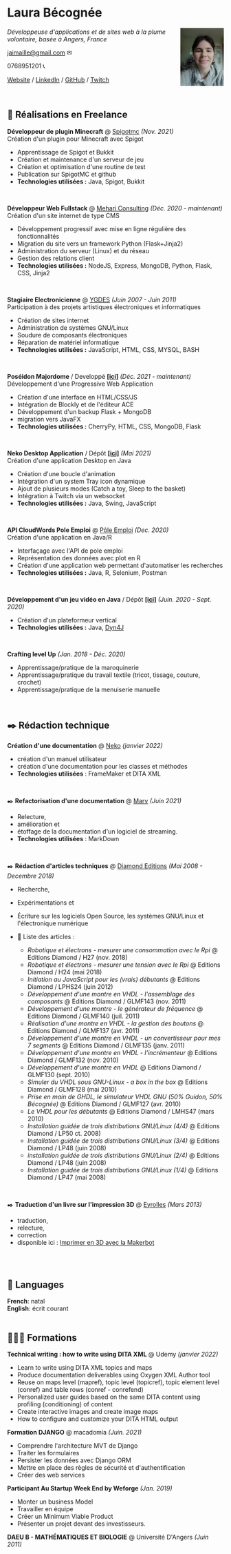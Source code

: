 # Laura Bécognée

<img src="IMG_20210119_123443.jpg" width="20%" height="auto" align="right">

_Développeuse d'applications et de sites web à la plume volontaire, basée à Angers, France_ <br>

jaimaille@gmail.com ✉

0768951201 📞

[Website](https://ours-agile.com/) / [LinkedIn](https://www.linkedin.com/in/laura-b%C3%A9cogn%C3%A9e-98285022b/) / [GitHub](https://github.com/Aqueuse) / [Twitch](https://twitch.tv/aqueuse/)

<br>

## 🚀 Réalisations en Freelance


**Développeur de plugin Minecraft** @ [Spigotmc](https://www.spigotmc.org/resources/neverenoughgiftcard.97597/) _(Nov. 2021)_<br>
Création d'un plugin pour Minecraft avec Spigot
  - Apprentissage de Spigot et Bukkit
  - Création et maintenance d'un serveur de jeu
  - Création et optimisation d'une routine de test
  - Publication sur SpigotMC et github
  -  **Technologies utilisées :** Java, Spigot, Bukkit
<br>


**Développeur Web Fullstack** @ [Mehari Consulting](http://mehari-consulting.com) _(Déc. 2020 - maintenant)_<br>
Création d'un site internet de type CMS
  -  Développement progressif avec mise en ligne régulière des fonctionnalités
  -  Migration du site vers un framework Python (Flask+Jinja2)
  -  Administration du serveur (Linux) et du réseau
  -  Gestion des relations client
  -  **Technologies utilisées :** NodeJS, Express, MongoDB, Python, Flask, CSS, Jinja2
<br>

**Stagiaire Electronicienne** @ [YGDES](http://ygdes.com/) _(Juin 2007 - Juin 2011)_ <br>
Participation à des projets artistiques électroniques et informatiques
  - Création de sites internet
  - Administration de systèmes GNU/Linux
  - Soudure de composants électroniques
  - Réparation de matériel informatique
  -  **Technologies utilisées :** JavaScript, HTML, CSS, MYSQL, BASH
<br>
    

**Poséidon Majordome** / Developpé [**[ici]**](https://github.com/Aqueuse/PoseidonMajordome) _(Déc. 2021 - maintenant)_<br>
Développement d'une Progressive Web Application
  - Création d'une interface en HTML/CSS/JS
  - Intégration de Blockly et de l'éditeur ACE
  - Développement d'un backup Flask + MongoDB
  - migration vers JavaFX
  -  **Technologies utilisées :** CherryPy, HTML, CSS, MongoDB, Flask
<br>


**Neko Desktop Application** / Dépôt [**[ici]**](https://github.com/Aqueuse/NekoV2) _(Mai 2021)_<br>
Création d'une application Desktop en Java 
  - Création d'une boucle d'animation
  - Intégration d'un system Tray icon dynamique
  - Ajout de plusieurs modes (Catch a toy, Sleep to the basket)
  - Intégration à Twitch via un websocket
  -  **Technologies utilisées :** Java, Swing, JavaScript
<br>


**API CloudWords Pole Emploi** @ [Pôle Emploi](https://github.com/Aqueuse/API-cloudWords-PoleEmploi) _(Dec. 2020)_<br>
Création d'une application en Java/R
  - Interfaçage avec l'API de pole emploi
  - Représentation des données avec plot en R
  - Création d'une application web permettant d'automatiser les recherches
  - **Technologies utilisées :** Java, R, Selenium, Postman
<br>


**Développement d'un jeu vidéo en Java**  / Dépôt [**[ici]**](https://github.com/Aqueuse/Sky-Above-Prototype) _(Juin. 2020 - Sept. 2020)_<br>
  - Création d'un plateformeur vertical
  - **Technologies utilisées :** Java, [Dyn4J](https://github.com/dyn4j/dyn4j)
<br>


**Crafting level Up** _(Jan. 2018 - Déc. 2020)_
  - Apprentissage/pratique de la maroquinerie
  - Apprentissage/pratique du travail textile (tricot, tissage, couture, crochet)
  - Apprentissage/pratique de la menuiserie manuelle

<br>

## ✒️ Rédaction technique

 **Création d'une documentation** @ [Neko](https://github.com/Aqueuse/NekoManualDitaXML) _(janvier 2022)_
   - création d'un manuel utilisateur
   - création d'une documentation pour les classes et méthodes
  - **Technologies utilisées** : FrameMaker et DITA XML
<br>

✒️ **Refactorisation d'une documentation** @ [Marv](https://github.com/skarab42/marv-site) _(Juin 2021)_
   - Relecture, 
   - amélioration et 
   - étoffage de la documentation d'un logiciel de streaming.
   -  **Technologies utilisées** : MarkDown 
<br>


✒️ **Rédaction d'articles techniques** @ [Diamond Editions](https://boutique.ed-diamond.com/) _(Mai 2008 - Decembre 2018)_
  - Recherche,
  - Expérimentations et 
  - Écriture sur les logiciels Open Source, les systèmes GNU/Linux et l'électronique numérique
  - 📰 Liste des articles :
  
    - _Robotique et électrons - mesurer une consommation avec le Rpi_ @ Editions Diamond / H27 (nov. 2018)
    - _Robotique et électrons - mesurer une tension avec le Rpi_ @ Editions Diamond / H24 (mai 2018)
    - _Initiation au JavaScript pour les (vrais) débutants_ @ Editions Diamond / LPHS24 (juin 2012)
    - _Développement d'une montre en VHDL - l'assemblage des composants_ @ Editions Diamond / GLMF143 (nov. 2011)
    - _Développement d'une montre - le générateur de fréquence_ @ Editions Diamond / GLMF140 (juil. 2011)
    - _Réalisation d'une montre en VHDL - la gestion des boutons_ @ Editions Diamond / GLMF137 (avr. 2011)
    - _Développement d'une montre en VHDL - un convertisseur pour mes 7 segments_ @ Editions Diamond / GLMF135 (janv. 2011)
    - _Développement d'une montre en VHDL - l'incrémenteur_ @ Editions Diamond / GLMF132 (nov. 2010)
    - _Développement d'une montre en VHDL_ @ Editions Diamond / GLMF130 (sept. 2010)
    - _Simuler du VHDL sous GNU-Linux - a box in the box_ @ Editions Diamond / GLMF128 (mai 2010)
    - _Prise en main de GHDL, le simulateur VHDL GNU (50% Guidon, 50% Bécognée)_ @ Editions Diamond / GLMF127 (avr. 2010)
    - _Le VHDL pour les débutants_ @ Editions Diamond / LMHS47 (mars 2010)
    - _Installation guidée de trois distributions GNU/Linux (4/4)_ @ Editions Diamond / LP50 ct. 2008)
    - _Installation guidée de trois distributions GNU/Linux (3/4)_ @ Editions Diamond / LP48 (juin 2008)
    - _installation guidée de trois distributions GNU/Linux (2/4)_ @ Editions Diamond / LP48 (juin 2008)
    - _Installation guidée de trois distributions GNU/Linux (1/4)_ @ Editions Diamond / LP47 (mai 2008)
<br>

✒️ **Traduction d'un livre sur l'impression 3D** @ [Eyrolles](https://www.eyrolles.com/) _(Mars 2013)_
   - traduction,
   - relecture,
   - correction
   - disponible ici : [Imprimer en 3D avec la Makerbot](https://www.eyrolles.com/Informatique/Livre/imprimer-en-3d-avec-la-makerbot-9782212137484/)
<br>
  
  <br>

## 💬 Languages

**French**: natal <br>
**English**: écrit courant<br><br>

## 👩🏼‍🎓 Formations

**Technical writing : how to write using DITA XML** @ Udemy _(janvier 2022)_
   - Learn to write using DITA XML topics and maps
   - Produce documentation deliverables using Oxygen XML Author tool
   - Reuse on maps level (mapref), topic level (topicref), topic element level (conref) and table rows (conref - conrefend)
   - Personalized user guides based on the same DITA content using profiling (conditioning) of content
   - Create interactive images and create image maps
   - How to configure and customize your DITA HTML output

**Formation DJANGO** @ macadomia _(Juin. 2021)_
  - Comprendre l'architecture MVT de Django
  - Traiter les formulaires
  - Persister les données avec Django ORM
  - Mettre en place des règles de sécurité et d'authentification
  - Créer des web services

**Participant Au Startup Week End by Weforge** _(Jan. 2019)_ 
  - Monter un business Model 
  - Travailler en équipe 
  - Créer un Minimum Viable Product 
  - Présenter un projet devant des investisseurs.

**DAEU B - MATHÉMATIQUES ET BIOLOGIE** @ Université D'Angers _(Juin 2011)_ 
